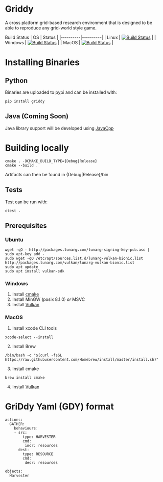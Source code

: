# Griddy

A cross platform grid-based research environment that is designed to be able to reproduce any grid-world style game.

Build Status
| OS       |  Status  |
|----------|----------|
| Linux    | [![Build Status](https://dev.azure.com/chrisbam4d/Griddy/_apis/build/status/Bam4d.Griddy?branchName=develop&jobName=Linux)](https://dev.azure.com/chrisbam4d/Griddy/_build/latest?definitionId=1&branchName=develop)  |
| Windows  | [![Build Status](https://dev.azure.com/chrisbam4d/Griddy/_apis/build/status/Bam4d.Griddy?branchName=develop&jobName=Windows)](https://dev.azure.com/chrisbam4d/Griddy/_build/latest?definitionId=1&branchName=develop)  |
| MacOS    | [![Build Status](https://dev.azure.com/chrisbam4d/Griddy/_apis/build/status/Bam4d.Griddy?branchName=develop&jobName=MacOS)](https://dev.azure.com/chrisbam4d/Griddy/_build/latest?definitionId=1&branchName=develop)  |


# Installing Binaries

## Python
Binaries are uploaded to pypi and can be installed with:

```
pip install griddy
```

## Java (Coming Soon) 

Java library support will be developed using [JavaCpp](https://github.com/bytedeco/javacpp) 


# Building locally

```
cmake . -DCMAKE_BUILD_TYPE={Debug|Release}
cmake --build .
```

Artifacts can then be found in {Debug|Release}/bin

## Tests

Test can be run with:
```
ctest .
```

## Prerequisites

### Ubuntu
```
wget -qO - http://packages.lunarg.com/lunarg-signing-key-pub.asc | sudo apt-key add -
sudo wget -qO /etc/apt/sources.list.d/lunarg-vulkan-bionic.list http://packages.lunarg.com/vulkan/lunarg-vulkan-bionic.list
sudo apt update
sudo apt install vulkan-sdk
```

### Windows

1. Install [cmake](https://cmake.org/download/)
2. Install MinGW (posix 8.1.0) *or* MSVC
3. Install [Vulkan](https://vulkan.lunarg.com/sdk/home) 

### MacOS

1. Install xcode CLI tools
```
xcode-select --install
```
2. Install Brew 
```
/bin/bash -c "$(curl -fsSL https://raw.githubusercontent.com/Homebrew/install/master/install.sh)"
```
3. Install cmake
```
brew install cmake
```
4. Install [Vulkan](https://vulkan.lunarg.com/sdk/home) 



# GriDdy Yaml (GDY) format

```
actions:
  GATHER:
    behaviours:
    - src:
        type: HARVESTER
        cmd: 
         incr: resources
      dest:
        type: RESOURCE
        cmd: 
         decr: resources

objects:
  Harvester
```

